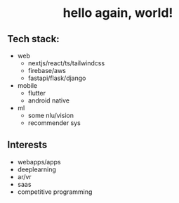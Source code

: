 <h1 align="center">hello again, world!</h1>

## Tech stack:

- web
  - nextjs/react/ts/tailwindcss
  - firebase/aws
  - fastapi/flask/django
- mobile
  - flutter
  - android native
- ml
  - some nlu/vision
  - recommender sys
  
## Interests

- webapps/apps
- deeplearning
- ar/vr
- saas
- competitive programming
